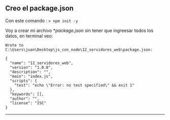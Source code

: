## Creo el package.json

Con este comando : ```> npm init -y```

Voy a crear mi archivo **package.json* sin tener que ingreesar todos los datos, en terminal veo:

```
Wrote to C:\Users\juan\Desktop\js_con_node\12_servidores_web\package.json:

{
  "name": "12_servidores_web",
  "version": "1.0.0",
  "description": "",
  "main": "index.js",
  "scripts": {
    "test": "echo \"Error: no test specified\" && exit 1"
  },
  "keywords": [],
  "author": "",
  "license": "ISC"
}
```

---

